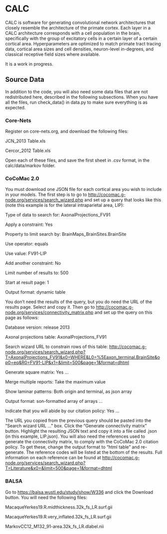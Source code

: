 # CALC
CALC is software for generating convolutional network architectures that closely resemble the architecture of the primate cortex. Each layer in a CALC architecture corresponds with a cell population in the brain, specifically with the group of excitatory cells in a certain layer of a certain cortical area. Hyperparameters are optimized to match primate tract tracing data, cortical area sizes and cell densities, neuron-level in-degrees, and classical receptive field sizes where available. 

It is a work in progress.

## Source Data
In addition to the code, you will also need some data files that are not redistributed here, described in the following subsections. When you have all the files, run check_data() in data.py to make sure everything is as expected.

### Core-Nets
Register on core-nets.org, and download the following files:

JCN_2013 Table.xls

Cercor_2012 Table.xls

Open each of these files, and save the first sheet in .csv format, in the calc/data/markov folder.

### CoCoMac 2.0
You must download one JSON file for each cortical area you wish to include in your models. The first step is to go to http://cocomac.g-node.org/services/search_wizard.php and set up a query that looks like this (note this example is for the lateral intraparietal area, LIP): 

Type of data to search for: AxonalProjections_FV91

Apply a constraint: Yes

Property to limit search by: BrainMaps_BrainSites.BrainSite

Use operator: equals

Use value: FV91-LIP

Add another constraint: No 

Limit number of results to: 500

Start at result page: 1

Output format: dynamic table

You don’t need the results of the query, but you do need the URL of the results page. Select and copy it. Then go to http://cocomac.g-node.org/services/connectivity_matrix.php and set up the query on this page as follows: 

Database version: release 2013

Axonal projections table: AxonalProjections_FV91

Search wizard URL to constrain rows of this table: http://cocomac.g-node.org/services/search_wizard.php?T=AxonalProjections_FV91&x0=WHERE&L0=%5Eaxon_terminal.BrainSite&op0=eq&R0=FV91-LIP&x1=&limit=500&page=1&format=dhtml

Generate square matrix: Yes ...

Merge multiple reports: Take the maximum value

Show laminar patterns: Both origin and terminal, as json array

Output format: son-formatted array of arrays ...

Indicate that you will abide by our citation policy: Yes ... 

The URL you copied from the previous query should be pasted into the “Search wizard URL ..." box. Click the “Generate connectivity matrix” button. Highlight the resulting JSON text and copy it into a file called <AREA-NAME>.json (in this example, LIP.json). 
You will also need the references used to generate the connectivity matrix, to comply with the CoCoMac 2.0 citation policy. To get these, change the output format to “html table” and re-generate. The reference codes will be listed at the bottom of the results. Full information on each reference can be found at http://cocomac.g-node.org/services/search_wizard.php?T=Literature&x0=&limit=500&page=1&format=dhtml 

### BALSA
Go to https://balsa.wustl.edu/study/show/W336 and click the Download button. You will need the following files: 

MacaqueYerkes19.R.midthickness.32k_fs_LR.surf.gii

MacaqueYerkes19.R.very_inflated.32k_fs_LR.surf.gii

MarkovCC12_M132_91-area.32k_fs_LR.dlabel.nii

